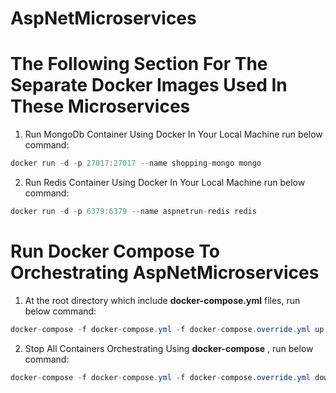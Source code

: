 # AspNetMicroservices

# The Following Section For The Separate Docker Images Used In These Microservices

1. Run MongoDb Container Using Docker In Your Local Machine run below command:

```csharp
docker run -d -p 27017:27017 --name shopping-mongo mongo
```

2. Run Redis Container Using Docker In Your Local Machine run below command:

```csharp
docker run -d -p 6379:6379 --name aspnetrun-redis redis
```

# Run Docker Compose To Orchestrating AspNetMicroservices

1. At the root directory which include **docker-compose.yml** files, run below command:
```csharp
docker-compose -f docker-compose.yml -f docker-compose.override.yml up -d
```

2. Stop All Containers Orchestrating Using **docker-compose** , run below command:
```csharp
docker-compose -f docker-compose.yml -f docker-compose.override.yml down
```
